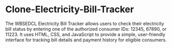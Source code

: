 # Clone-Electricity-Bill-Tracker
The WBSEDCL Electricity Bill Tracker allows users to check their electricity bill status by entering one of the authorized consumer IDs: 12345, 67890, or 11223. It uses HTML, CSS, and JavaScript to provide a simple, user-friendly interface for tracking bill details and payment history for eligible consumers.
